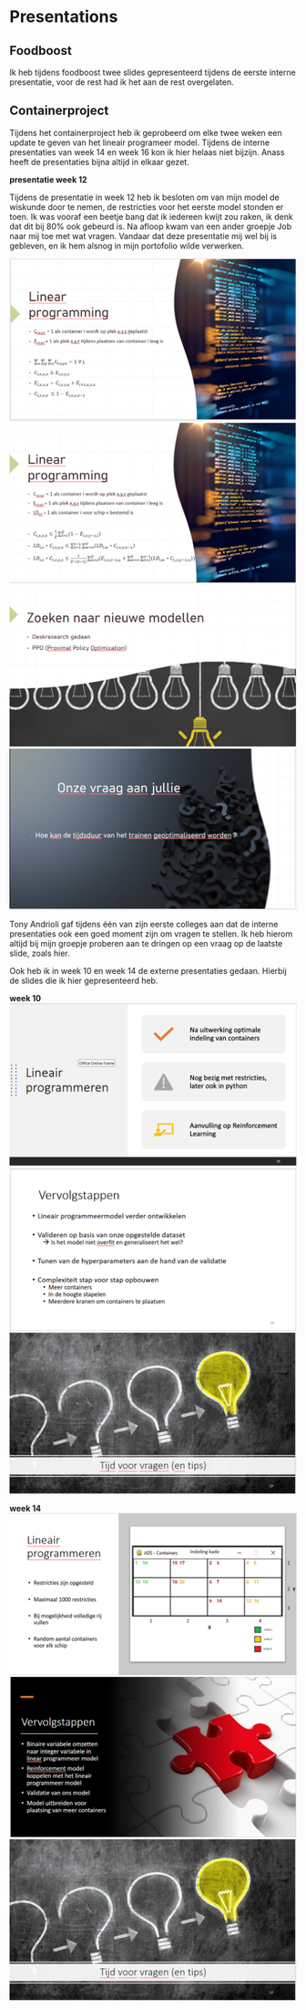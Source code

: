 # Presentations
## Foodboost

Ik heb tijdens foodboost twee slides gepresenteerd tijdens de eerste interne presentatie, voor de rest had ik het aan de rest overgelaten.

## Containerproject

Tijdens het containerproject heb ik geprobeerd om elke twee weken een update te geven van het lineair programeer model. 
Tijdens de interne presentaties van week 14 en week 16 kon ik hier helaas niet bijzijn. 
Anass heeft de presentaties bijna altijd in elkaar gezet. 

**presentatie week 12**

Tijdens de presentatie in week 12 heb ik besloten om van mijn model de wiskunde door te nemen, de restricties voor het eerste model stonden er toen.
Ik was vooraf een beetje bang dat ik iedereen kwijt zou raken, ik denk dat dit bij 80% ook gebeurd is. 
Na afloop kwam van een ander groepje Job naar mij toe met wat vragen. Vandaar dat deze presentatie mij wel bij is gebleven, en ik hem alsnog in mijn portofolio wilde verwerken.

![slide 1](https://github.com/Bram-tenCate/Minor-datascience/blob/main/slide%201%20week%2012.png)
![slide 2](https://github.com/Bram-tenCate/Minor-datascience/blob/main/slide%202%20week%2012.png)
![slide 3](https://github.com/Bram-tenCate/Minor-datascience/blob/main/slide%203%20week%2012.png)
![slide 4](https://github.com/Bram-tenCate/Minor-datascience/blob/main/slide%204%20week%2012.png)


Tony Andrioli gaf tijdens één van zijn eerste colleges aan dat de interne presentaties ook een goed moment zijn om vragen te stellen. 
Ik heb hierom altijd bij mijn groepje proberen aan te dringen op een vraag op de laatste slide, zoals hier.

Ook heb ik in week 10 en week 14 de externe presentaties gedaan.
Hierbij de slides die ik hier gepresenteerd heb.

**week 10**
![slide 1](https://github.com/Bram-tenCate/Minor-datascience/blob/main/slide%201%20week%2010.png)
![slide 2](https://github.com/Bram-tenCate/Minor-datascience/blob/main/slide%202%20week%2010.png)
![slide 3](https://github.com/Bram-tenCate/Minor-datascience/blob/main/slide%203%20week%2010.png)

**week 14**
![slide 1](https://github.com/Bram-tenCate/Minor-datascience/blob/main/slide%201%20week%2014.png)
![slide 2](https://github.com/Bram-tenCate/Minor-datascience/blob/main/slide%202%20week%2014.png)
![slide 3](https://github.com/Bram-tenCate/Minor-datascience/blob/main/slide%203%20week%2010.png)
